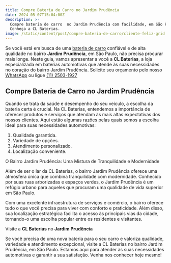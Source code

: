```yaml
---
title: Compre Bateria de Carro no Jardim Prudência
date: 2024-05-07T15:04:00Z
description: >-
  Compre bateria de carro  no Jardim Prudência com facilidade, em São Paulo.
  Conheça a CL Baterias.
image: /static/content/post/compre-bateria-de-carro/cliente-feliz-grid.webp
---
```

Se você está em busca de uma [bateria de carro](https://www.clbaterias.com.br/) confiável e de alta qualidade no bairro **Jardim Prudência**, em São Paulo, não precisa procurar mais longe. Neste guia, vamos apresentar a você a **CL Baterias**, a loja especializada em baterias automotivas que atende às suas necessidades no coração do bairro Jardim Prudência. Solicite seu orçamento pelo nosso [WhatsApp](https://api.whatsapp.com/send?phone=5511934986472) ou ligue [(11) 2503-1927](tel:+551125031927)

## Compre Bateria de Carro no Jardim Prudência

Quando se trata da saúde e desempenho do seu veículo, a escolha da bateria certa é crucial. Na CL Baterias, entendemos a importância de oferecer produtos e serviços que atendam às mais altas expectativas dos nossos clientes. Aqui estão algumas razões pelas quais somos a escolha ideal para suas necessidades automotivas:

1. Qualidade garantida.
2. Variedade de opções.
3. Atendimento personalizado.
4. Localização conveniente.

O Bairro Jardim Prudência: Uma Mistura de Tranquilidade e Modernidade

Além de ser o lar da CL Baterias, o bairro Jardim Prudência oferece uma atmosfera única que combina tranquilidade com modernidade. Conhecido por suas ruas arborizadas e espaços verdes, o Jardim Prudência é um refúgio urbano para aqueles que procuram uma qualidade de vida superior em São Paulo.

Com uma excelente infraestrutura de serviços e comércio, o bairro oferece tudo o que você precisa para viver com conforto e praticidade. Além disso, sua localização estratégica facilita o acesso às principais vias da cidade, tornando-o uma escolha popular entre os residentes e visitantes.

Visite a **CL Baterias** no **Jardim Prudência**

Se você precisa de uma nova bateria para o seu carro e valoriza qualidade, variedade e atendimento excepcional, visite a CL Baterias no bairro Jardim Prudência, em São Paulo. Estamos aqui para atender às suas necessidades automotivas e garantir a sua satisfação. Venha nos conhecer hoje mesmo!